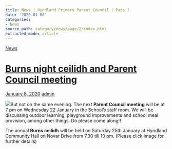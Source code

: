 ```yaml
---
title: News | Hyndland Primary Parent Council | Page 2
date: '2020-01-08'
categories:
- News
source_path: category/news/page/2/index.html
extracted_mode: article
---
```

[News](category/news/)

# [Burns night ceilidh and Parent Council meeting](news/burns-night-ceilidh-and-parent-council-meeting/)

[January 8, 2020](news/burns-night-ceilidh-and-parent-council-meeting/) [admin](author/admin/)

[![](/assets/images/2020/01/Burns-night-2020-214x300.jpg)](/assets/images/2020/01/Burns-night-2020.jpg)But not on the same evening. The next **Parent Council meeting** will be at 7 pm on Wednesday 22 January in the School’s staff room. We will be discussing outdoor learning, playground improvements and school meal provision, among other things. Do please come along!!

The annual **Burns ceilidh** will be held on Saturday 25th January at Hyndland Community Hall on Novar Drive from 7.30 till 10 pm. (Please click image for further details)
